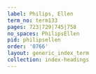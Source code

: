 ```yaml
---
label: Philips, Ellen
term_no: term133
pages: 723|729|745|758
no_spaces: PhilipsEllen
pid: philipsellen
order: '0766'
layout: generic_index_term
collection: index-headings
---
```

